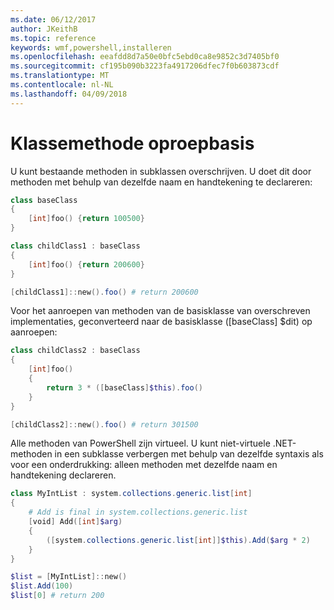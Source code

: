```yaml
---
ms.date: 06/12/2017
author: JKeithB
ms.topic: reference
keywords: wmf,powershell,installeren
ms.openlocfilehash: eeafdd8d7a50e0bfc5ebd0ca8e9852c3d7405bf0
ms.sourcegitcommit: cf195b090b3223fa4917206dfec7f0b603873cdf
ms.translationtype: MT
ms.contentlocale: nl-NL
ms.lasthandoff: 04/09/2018
---
```

# <a name="call-base-class-method"></a>Klassemethode oproepbasis

U kunt bestaande methoden in subklassen overschrijven. U doet dit door methoden met behulp van dezelfde naam en handtekening te declareren:

```powershell
class baseClass
{
    [int]foo() {return 100500}
}

class childClass1 : baseClass
{
    [int]foo() {return 200600}
}

[childClass1]::new().foo() # return 200600
```

Voor het aanroepen van methoden van de basisklasse van overschreven implementaties, geconverteerd naar de basisklasse ([baseClass] $dit) op aanroepen:

```powershell
class childClass2 : baseClass
{
    [int]foo()
    {
        return 3 * ([baseClass]$this).foo()
    }
}

[childClass2]::new().foo() # return 301500
```

Alle methoden van PowerShell zijn virtueel. U kunt niet-virtuele .NET-methoden in een subklasse verbergen met behulp van dezelfde syntaxis als voor een onderdrukking: alleen methoden met dezelfde naam en handtekening declareren.

```powershell
class MyIntList : system.collections.generic.list[int]
{
    # Add is final in system.collections.generic.list
    [void] Add([int]$arg)
    {
        ([system.collections.generic.list[int]]$this).Add($arg * 2)
    }
}

$list = [MyIntList]::new()
$list.Add(100)
$list[0] # return 200
```